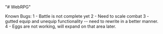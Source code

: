 "# WebRPG" 

Known Bugs:
1 - Battle is not complete yet
2 - Need to scale combat
3 - gutted equip and unequip functionality -- need to rewrite in a better manner.
4 - Eggs are not working, will expand on that area later.
